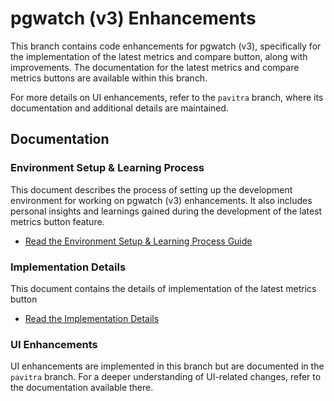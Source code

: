 # pgwatch (v3) Enhancements

This branch contains code enhancements for pgwatch (v3), specifically for the implementation of the latest metrics and compare button, along with improvements. The documentation for the latest metrics and compare metrics buttons are available within this branch.

For more details on UI enhancements, refer to the `pavitra` branch, where its documentation and additional details are maintained.

## Documentation

### Environment Setup & Learning Process
This document describes the process of setting up the development environment for working on pgwatch (v3) enhancements. It also includes personal insights and learnings gained during the development of the latest metrics button feature.
- [Read the Environment Setup & Learning Process Guide](./ENVIRONMENTAL%20SETUP%20AND%20LEARNING%20PROCESS.pdf)

### Implementation Details
This document contains the details of implementation of the latest metrics button
- [Read the Implementation Details](./FEATURE%20IMPLEMENTATION.pdf)

### UI Enhancements
UI enhancements are implemented in this branch but are documented in the `pavitra` branch. For a deeper understanding of UI-related changes, refer to the documentation available there.


